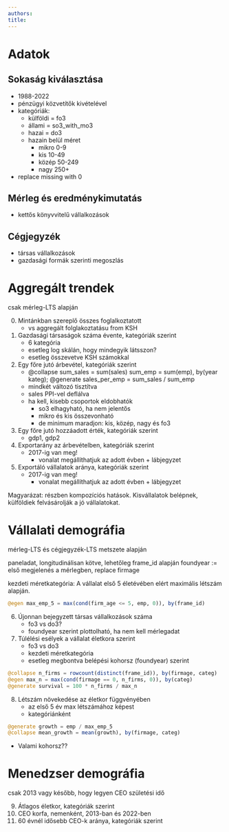 ```yaml
---
authors:
title:
---
```


# Adatok
## Sokaság kiválasztása
- 1988-2022
- pénzügyi közvetítők kivételével
- kategóriák:
    - külföldi = fo3
    - állami = so3_with_mo3
    - hazai = do3
    - hazain belül méret
        - mikro 0-9
        - kis 10-49
        - közép 50-249
        - nagy 250+
- replace missing with 0

## Mérleg és eredménykimutatás
- kettős könyvvitelű vállalkozások

## Cégjegyzék
- társas vállalkozások
- gazdasági formák szerinti megoszlás

# Aggregált trendek
csak mérleg-LTS alapján

0. Mintánkban szereplő összes foglalkoztatott
    - vs aggregált folglakoztatásu from KSH
1. Gazdasági társaságok száma évente, kategóriák szerint
    - 6 kategória
    - esetleg log skálán, hogy mindegyik látsszon?
    - esetleg összevetve KSH számokkal
2. Egy főre jutó árbevétel, kategóriák szerint
    - @collapse sum_sales = sum(sales) sum_emp = sum(emp), by(year kateg); @generate sales_per_emp = sum_sales / sum_emp
    - mindkét változó tisztítva
    - sales PPI-vel deflálva
    - ha kell, kisebb csoportok eldobhatók
        - so3 elhagyható, ha nem jelentős
        - mikro és kis összevonható
        - de minimum maradjon: kis, közép, nagy és fo3
3. Egy főre jutó hozzáadott érték, kategóriák szerint
    - gdp1, gdp2
4. Exportarány az árbevételben, kategóriák szerint
    - 2017-ig van meg!
        - vonalat megállíthatjuk az adott évben + lábjegyzet
5. Exportáló vállalatok aránya, kategóriák szerint
    - 2017-ig van meg!
        - vonalat megállíthatjuk az adott évben + lábjegyzet

Magyarázat: részben kompozíciós hatások. Kisvállalatok belépnek, külföldiek felvásárolják a jó vállalatokat.

# Vállalati demográfia
mérleg-LTS és cégjegyzék-LTS metszete alapján

paneladat, longitudinálisan kötve, lehetőleg frame_id alapján
foundyear := első megjelenés a mérlegben, replace firmage

kezdeti méretkategória: A vállalat első 5 életévében elért maximális létszám alapján.

```julia
@egen max_emp_5 = max(cond(firm_age <= 5, emp, 0)), by(frame_id)
```

6. Újonnan bejegyzett társas vállalkozások száma
    - fo3 vs do3?
    - foundyear szerint plottolható, ha nem kell mérlegadat
7. Túlélési esélyek a vállalat életkora szerint
    - fo3 vs do3
    - kezdeti méretkategória
    - esetleg megbontva belépési kohorsz (foundyear) szerint
```julia
@collapse n_firms = rowcount(distinct(frame_id)), by(firmage, categ)
@egen max_n = max(cond(firmage == 0, n_firms, 0)), by(categ)
@generate survival = 100 * n_firms / max_n
```
8. Létszám növekedése az életkor függvényében
    - az első 5 év max létszámához képest
    - kategóriánként
```julia
@generate growth = emp / max_emp_5
@collapse mean_growth = mean(growth), by(firmage, categ)
```

- Valami kohorsz??

# Menedzser demográfia
csak 2013 vagy később, hogy legyen CEO születési idő

9. Átlagos életkor, kategóriák szerint
10. CEO korfa, nemenként, 2013-ban és 2022-ben
11. 60 évnél idősebb CEO-k aránya, kategóriák szerint


